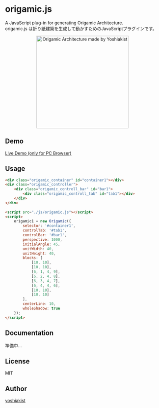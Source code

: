# origamic.js

A JavaScript plug-in for generating Origamic Architecture.  
origamic.js は折り紙建築を生成して動かすためのJavaScriptプラグインです。

<p align="center">
  <img src="http://cobitoworks.jp/origamic/yoshiakist_origamic_architecture.jpg" alt="Origamic Architecture made by Yoshiakist" width="300"/>
</p>



## Demo 

[Live Demo (only for PC Browser)](http://cobitoworks.jp/origamic/)



## Usage

```html
<div class="origamic_container" id="container1"></div>
<div class="origamic_controller">
    <div class="origamic_controll_bar" id="bar1">
        <div class="origamic_controll_tab" id="tab1"></div>
    </div>
</div>
    
<script src="./js/origamic.js"></script>
<script>
    origamic1 = new Origamic({
        selector: '#container1',
        controlTab: '#tab1',
        controlBar: '#bar1',
        perspective: 1000,
        initialAngle: 45,
        unitWidth: 40,
        unitHeight: 40,
        blocks: [
            [10, 10],
            [10, 10],
            [6, 1, 4, 9],
            [6, 2, 4, 8],
            [6, 3, 4, 7],
            [6, 4, 4, 6],
            [10, 10],
            [10, 10]
        ],
        centerLine: 10,
        wholeShadow: true
    });
</script>
```



## Documentation

準備中...



## License

MIT



## Author

[yoshiakist](https://github.com/yoshiakist)

